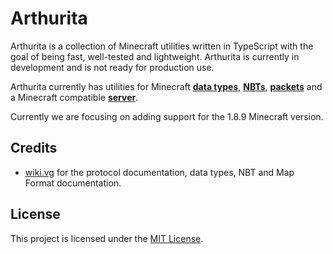 # Arthurita

Arthurita is a collection of Minecraft utilities written in TypeScript with the goal of being fast, well-tested and lightweight. Arthurita is currently in development and is not ready for production use.

Arthurita currently has utilities for Minecraft **[data types](https://github.com/davipatricio/arthurita/tree/main/packages/encoding)**, **[NBTs](https://github.com/davipatricio/arthurita/tree/main/packages/nbt)**, **[packets](https://github.com/davipatricio/arthurita/tree/main/packages/packets)** and a Minecraft compatible **[server](https://github.com/davipatricio/arthurita/tree/main/packages/server)**.

Currently we are focusing on adding support for the 1.8.9 Minecraft version.

## Credits

- [wiki.vg](https://wiki.vg) for the protocol documentation, data types, NBT and Map Format documentation.

## License

This project is licensed under the [MIT License](LICENSE).
